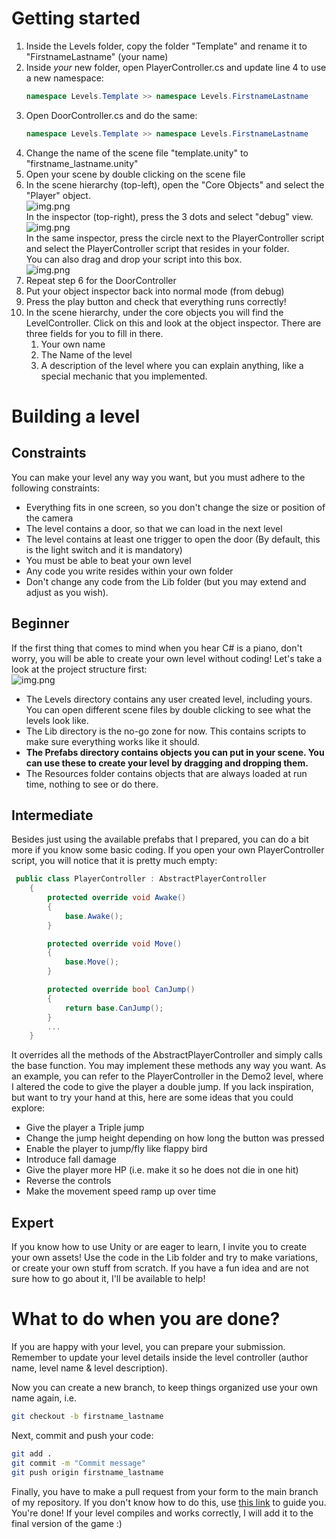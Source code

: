 ﻿# Getting started
1) Inside the Levels folder, copy the folder "Template" and rename it to "FirstnameLastname" (your name)
2) Inside *your* new folder, open PlayerController.cs and update line 4 to use a new namespace:
   ```cs
   namespace Levels.Template >> namespace Levels.FirstnameLastname
   ```
3) Open DoorController.cs and do the same:
   ```cs
   namespace Levels.Template >> namespace Levels.FirstnameLastname
   ```
4) Change the name of the scene file "template.unity" to "firstname_lastname.unity"
5) Open your scene by double clicking on the scene file
6) In the scene hierarchy (top-left), open the "Core Objects" and select the "Player" object.  
![img.png](Lib/DocumentationImages/scene_hierarchy.png)  
In the inspector (top-right), press the 3 dots and select "debug" view.  
![img.png](Lib/DocumentationImages/object_inspector.png)  
In the same inspector, press the circle next to the PlayerController script and select the PlayerController script that resides in your folder.  
You can also drag and drop your script into this box.  
![img.png](Lib/DocumentationImages/object_inspector2.png)
7) Repeat step 6 for the DoorController
8) Put your object inspector back into normal mode (from debug)
9) Press the play button and check that everything runs correctly!
10) In the scene hierarchy, under the core objects you will find the LevelController.
    Click on this and look at the object inspector. There are three fields for you to fill in there.
    1) Your own name
    2) The Name of the level
    3) A description of the level where you can explain anything, like a special mechanic that you implemented.

# Building a level
## Constraints
You can make your level any way you want, but you must adhere to the following constraints:
* Everything fits in one screen, so you don't change the size or position of the camera
* The level contains a door, so that we can load in the next level
* The level contains at least one trigger to open the door (By default, this is the light switch and it is mandatory)
* You must be able to beat your own level
* Any code you write resides within your own folder
* Don't change any code from the Lib folder (but you may extend and adjust as you wish).

## Beginner
If the first thing that comes to mind when you hear C# is a piano, don't worry, you will be able to create your own level
without coding! Let's take a look at the project structure first:  
![img.png](Lib/DocumentationImages/project_struct.png)  
* The Levels directory contains any user created level, including yours. You can open different scene files by double clicking to see what the levels look like.
* The Lib directory is the no-go zone for now. This contains scripts to make sure everything works like it should.
* **The Prefabs directory contains objects you can put in your scene. You can use these to create your level by dragging and dropping them.**
* The Resources folder contains objects that are always loaded at run time, nothing to see or do there.

## Intermediate
Besides just using the available prefabs that I prepared, you can do a bit more if you know some basic coding. If you open your own
PlayerController script, you will notice that it is pretty much empty:  
```csharp
 public class PlayerController : AbstractPlayerController
    {
        protected override void Awake()
        {
            base.Awake();
        }

        protected override void Move()
        {
            base.Move();
        }

        protected override bool CanJump()
        {
            return base.CanJump();
        }
        ...
    }
```
It overrides all the methods of the AbstractPlayerController and simply calls the base function. You may implement these methods any way you want.
As an example, you can refer to the PlayerController in the Demo2 level, where I altered the code to give the player a double jump. If you lack inspiration,
but want to try your hand at this, here are some ideas that you could explore:
* Give the player a Triple jump
* Change the jump height depending on how long the button was pressed
* Enable the player to jump/fly like flappy bird
* Introduce fall damage
* Give the player more HP (i.e. make it so he does not die in one hit)
* Reverse the controls
* Make the movement speed ramp up over time

## Expert
If you know how to use Unity or are eager to learn, I invite you to create your own assets! Use the code in the Lib folder and try to make variations, or create
your own stuff from scratch. If you have a fun idea and are not sure how to go about it, I'll be available to help!

# What to do when you are done?
If you are happy with your level, you can prepare your submission. Remember to update your level details inside the level controller (author name, level name & level description).  

Now you can create a new branch, to keep things organized use your own name again, i.e. 
```bash
git checkout -b firstname_lastname
```
Next, commit and push your code:
```bash
git add .
git commit -m "Commit message"
git push origin firstname_lastname
```
Finally, you have to make a pull request from your form to the main branch of my repository. If you don't know how to do this, use [this link](https://docs.github.com/en/pull-requests/collaborating-with-pull-requests/proposing-changes-to-your-work-with-pull-requests/creating-a-pull-request-from-a-fork) to guide you.
You're done! If your level compiles and works correctly, I will add it to the final version of the game :)
